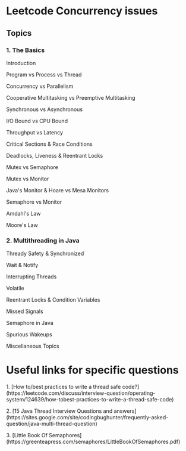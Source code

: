 
# Leetcode Concurrency issues
## Topics
### 1. The Basics
<p>Introduction
<p>Program vs Process vs Thread
<p>Concurrency vs Parallelism
<p>Cooperative Multitasking vs Preemptive Multitasking
<p>Synchronous vs Asynchronous
<p>I/O Bound vs CPU Bound
<p>Throughput vs Latency
<p>Critical Sections & Race Conditions
<p>Deadlocks, Liveness & Reentrant Locks
<p>Mutex vs Semaphore
<p>Mutex vs Monitor
<p>Java's Monitor & Hoare vs Mesa Monitors
<p>Semaphore vs Monitor
<p>Amdahl's Law
<p>Moore's Law

### 2. Multithreading in Java
<p>Thready Safety & Synchronized
<p>Wait & Notify
<p>Interrupting Threads
<p>Volatile
<p>Reentrant Locks & Condition Variables
<p>Missed Signals
<p>Semaphore in Java
<p>Spurious Wakeups
<p>Miscellaneous Topics



# Useful links for specific questions
<p>1. [How to/best practices to write a thread safe code?] (https://leetcode.com/discuss/interview-question/operating-system/124639/how-tobest-practices-to-write-a-thread-safe-code)
<p>2. [15 Java Thread Interview Questions and answers] (https://sites.google.com/site/codingbughunter/frequently-asked-question/java-multi-thread-question)
<p>3. [Little Book Of Semaphores] (https://greenteapress.com/semaphores/LittleBookOfSemaphores.pdf)
